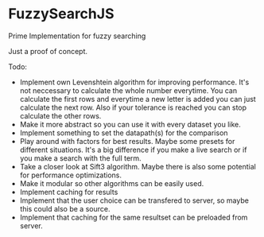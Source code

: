FuzzySearchJS
=============

Prime Implementation for fuzzy searching

Just a proof of concept.

Todo:

- Implement own Levenshtein algorithm for improving performance. It's not neccessary to calculate the whole number everytime. You can calculate the first rows and everytime a new letter is added you can just calculate the next row. Also if your tolerance is reached you can stop calculate the other rows.
- Make it more abstract so you can use it with every dataset you like.
- Implement something to set the datapath(s) for the comparison
- Play around with factors for best results. Maybe some presets for different situations. It's a big difference if you make a live search or if you make a search with the full term.
- Take a closer look at Sift3 algorithm. Maybe there is also some potential for performance optimizations.
- Make it modular so other algorithms can be easily used.
- Implement caching for results
- Implement that the user choice can be transfered to server, so maybe this could also be a source.
- Implement that caching for the same resultset can be preloaded from server.
